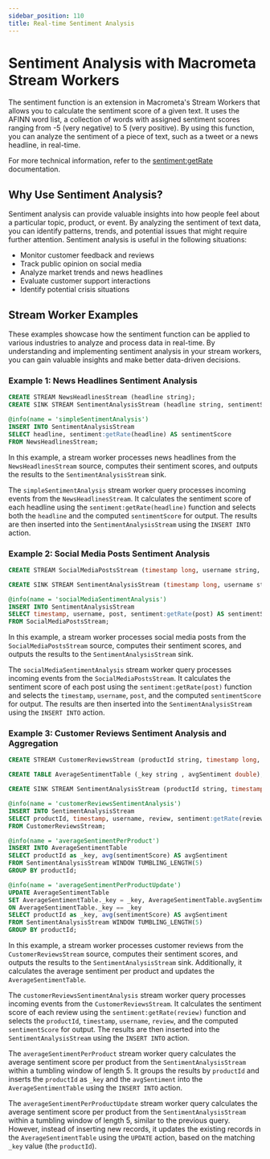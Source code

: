 ```yaml
---
sidebar_position: 110
title: Real-time Sentiment Analysis
---
```


# Sentiment Analysis with Macrometa Stream Workers

The sentiment function is an extension in Macrometa's Stream Workers that allows you to calculate the sentiment score of a given text. It uses the AFINN word list, a collection of words with assigned sentiment scores ranging from -5 (very negative) to 5 (very positive). By using this function, you can analyze the sentiment of a piece of text, such as a tweet or a news headline, in real-time.

For more technical information, refer to the [sentiment:getRate](query-guide/functions/sentiment/getrate) documentation.

## Why Use Sentiment Analysis?

Sentiment analysis can provide valuable insights into how people feel about a particular topic, product, or event. By analyzing the sentiment of text data, you can identify patterns, trends, and potential issues that might require further attention. Sentiment analysis is useful in the following situations:

- Monitor customer feedback and reviews
- Track public opinion on social media
- Analyze market trends and news headlines
- Evaluate customer support interactions
- Identify potential crisis situations

## Stream Worker Examples

These examples showcase how the sentiment function can be applied to various industries to analyze and process data in real-time. By understanding and implementing sentiment analysis in your stream workers, you can gain valuable insights and make better data-driven decisions.

### Example 1: News Headlines Sentiment Analysis

```sql
CREATE STREAM NewsHeadlinesStream (headline string);
CREATE SINK STREAM SentimentAnalysisStream (headline string, sentimentScore int);

@info(name = 'simpleSentimentAnalysis')
INSERT INTO SentimentAnalysisStream
SELECT headline, sentiment:getRate(headline) AS sentimentScore
FROM NewsHeadlinesStream;
```

In this example, a stream worker processes news headlines from the `NewsHeadlinesStream` source, computes their sentiment scores, and outputs the results to the `SentimentAnalysisStream` sink.

The `simpleSentimentAnalysis` stream worker query processes incoming events from the `NewsHeadlinesStream`. It calculates the sentiment score of each headline using the `sentiment:getRate(headline)` function and selects both the `headline` and the computed `sentimentScore` for output. The results are then inserted into the `SentimentAnalysisStream` using the `INSERT INTO` action.

### Example 2: Social Media Posts Sentiment Analysis

```sql
CREATE STREAM SocialMediaPostsStream (timestamp long, username string, post string);

CREATE SINK STREAM SentimentAnalysisStream (timestamp long, username string, post string, sentimentScore int);

@info(name = 'socialMediaSentimentAnalysis')
INSERT INTO SentimentAnalysisStream
SELECT timestamp, username, post, sentiment:getRate(post) AS sentimentScore
FROM SocialMediaPostsStream;
```

In this example, a stream worker processes social media posts from the `SocialMediaPostsStream` source, computes their sentiment scores, and outputs the results to the `SentimentAnalysisStream` sink.

The `socialMediaSentimentAnalysis` stream worker query processes incoming events from the `SocialMediaPostsStream`. It calculates the sentiment score of each post using the `sentiment:getRate(post)` function and selects the `timestamp`, `username`, `post`, and the computed `sentimentScore` for output. The results are then inserted into the `SentimentAnalysisStream` using the `INSERT INTO` action.

### Example 3: Customer Reviews Sentiment Analysis and Aggregation

```sql
CREATE STREAM CustomerReviewsStream (productId string, timestamp long, username string, review string);

CREATE TABLE AverageSentimentTable (_key string , avgSentiment double);

CREATE SINK STREAM SentimentAnalysisStream (productId string, timestamp long, username string, review string, sentimentScore int);

@info(name = 'customerReviewsSentimentAnalysis')
INSERT INTO SentimentAnalysisStream
SELECT productId, timestamp, username, review, sentiment:getRate(review) AS sentimentScore
FROM CustomerReviewsStream;

@info(name = 'averageSentimentPerProduct')
INSERT INTO AverageSentimentTable
SELECT productId as _key, avg(sentimentScore) AS avgSentiment
FROM SentimentAnalysisStream WINDOW TUMBLING_LENGTH(5)
GROUP BY productId;

@info(name = 'averageSentimentPerProductUpdate')
UPDATE AverageSentimentTable
SET AverageSentimentTable._key = _key, AverageSentimentTable.avgSentiment = avgSentiment
ON AverageSentimentTable._key == _key
SELECT productId as _key, avg(sentimentScore) AS avgSentiment
FROM SentimentAnalysisStream WINDOW TUMBLING_LENGTH(5)
GROUP BY productId;
```

In this example, a stream worker processes customer reviews from the `CustomerReviewsStream` source, computes their sentiment scores, and outputs the results to the `SentimentAnalysisStream` sink. Additionally, it calculates the average sentiment per product and updates the `AverageSentimentTable`.

The `customerReviewsSentimentAnalysis` stream worker query processes incoming events from the `CustomerReviewsStream`. It calculates the sentiment score of each review using the `sentiment:getRate(review)` function and selects the `productId`, `timestamp`, `username`, `review`, and the computed `sentimentScore` for output. The results are then inserted into the `SentimentAnalysisStream` using the `INSERT INTO` action.

The `averageSentimentPerProduct` stream worker query calculates the average sentiment score per product from the `SentimentAnalysisStream` within a tumbling window of length 5. It groups the results by `productId` and inserts the `productId` as `_key` and the `avgSentiment` into the `AverageSentimentTable` using the `INSERT INTO` action.

The `averageSentimentPerProductUpdate` stream worker query calculates the average sentiment score per product from the `SentimentAnalysisStream` within a tumbling window of length 5, similar to the previous query. However, instead of inserting new records, it updates the existing records in the `AverageSentimentTable` using the `UPDATE` action, based on the matching `_key` value (the `productId`).
